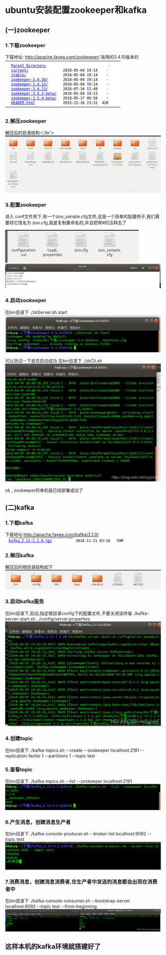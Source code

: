 # ubuntu安装配置zookeeper和kafka

## (一)zookeeper

### 1.下载zookeeper
下载地址: http://apache.fayea.com/zookeeper/
我用的3.4.10版本的  
![1](src/main/resources/static/1.png)

### 2.解压zookeeper
解压后的目录结构＜/br＞   
![2](src/main/resources/static/2.png)

### 3.配置zookeeper
进入 conf文件夹下,有一个zoo_sample.cfg文件,这是一个简单的配置例子,我们需要将它改名为 zoo.cfg,我是复制重命名的,并且把带#的注释去了  

![3](src/main/resources/static/3.png)
![4](src/main/resources/static/4.png)

### 4.启动zookeeper
在bin目录下
./zkServer.sh start  
![5](src/main/resources/static/5.png)

可以测试一下是否启动成功
在bin目录下
./zkCli.sh   
![6](src/main/resources/static/6.png)

ok , zookeeper的单机版已经部署成功了

## (二)kafka

### 1.下载kafka
下载地址:http://apache.fayea.com/kafka/2.1.0/</br>
![7](src/main/resources/static/7.png)

### 2.解压kafka

解压后的根目录结构如下  
![8](src/main/resources/static/8.png)

### 3.启动kafka服务

在bin目录下,启动,指定根目录config下的配置文件,不要关闭该终端
./kafka-server-start.sh ../config/server.properties  
![9](src/main/resources/static/9.png)

### 4.创建topic

在bin目录下
./kafka-topics.sh --create --zookeeper localhost:2181 --replication-factor 1 --partitions 1 --topic test
### 5.查看topic

在bin目录下
./kafka-topics.sh --list --zookeeper localhost:2181  
![10](src/main/resources/static/10.png)

### 6.产生消息，创建消息生产者

在bin目录下
./kafka-console-producer.sh --broker-list localhost:9092 --topic test  
![11](src/main/resources/static/11.png)

### 7.消费消息，创建消息消费者,在生产者中发送的消息都会出现在消费者中
在bin目录下
./kafka-console-consumer.sh --bootstrap-server localhost:9092 --topic test --from-beginning  
![12](src/main/resources/static/12.png)

这样本机的kafka环境就搭建好了
---------------------------------------------------------------------
